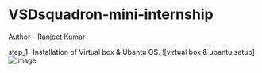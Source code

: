 # VSDsquadron-mini-internship
Author - Ranjeet Kumar 

step_1- Installation of Virtual box & Ubantu OS.
![virtual box & ubantu setup]![image](https://github.com/ranjeet8989/VSDsquadron-mini-internship/assets/84927691/edd8eb74-4106-434f-ba3f-50b55e316f85)
